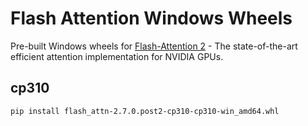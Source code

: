 # Flash Attention Windows Wheels

Pre-built Windows wheels for [Flash-Attention 2](https://github.com/Dao-AILab/flash-attention) - The state-of-the-art efficient attention implementation for NVIDIA GPUs.

## cp310
```
pip install flash_attn-2.7.0.post2-cp310-cp310-win_amd64.whl
```
